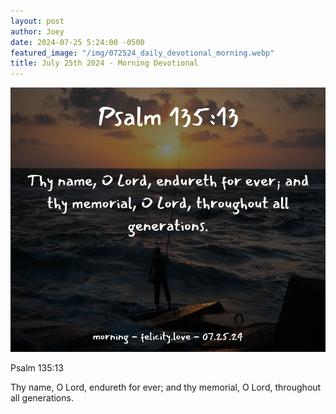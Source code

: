 ```yaml
---
layout: post
author: Joey
date: 2024-07-25 5:24:00 -0500
featured_image: "/img/072524_daily_devotional_morning.webp"
title: July 25th 2024 - Morning Devotional
---
```


[![July 25th 2024 - Morning Devotional](/img/072524_daily_devotional_morning.webp)](/img/072524_daily_devotional_morning.webp)

Psalm 135:13

Thy name, O Lord, endureth for ever; and thy memorial, O Lord, throughout all generations.


<!-- <hr>

Please consider purchasing a mug to support the page by clicking the image below, thank you!

[![June 20th 2024 - Morning Devotional - Mug](/img/mugs/061124_morning_mug.webp)](https://www.joeybrinkman.com/shop) -->